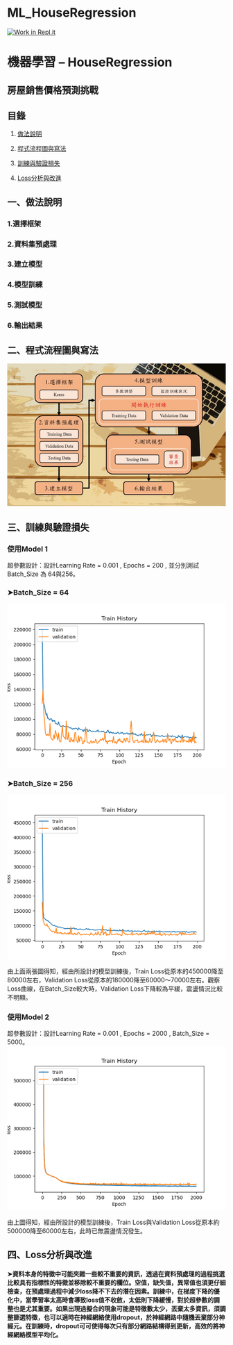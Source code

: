 # ML_HouseRegression
[![Work in Repl.it](https://classroom.github.com/assets/work-in-replit-14baed9a392b3a25080506f3b7b6d57f295ec2978f6f33ec97e36a161684cbe9.svg)](https://classroom.github.com/online_ide?assignment_repo_id=3634384&assignment_repo_type=AssignmentRepo)

#   機器學習 – HouseRegression
##  房屋銷售價格預測挑戰

##  目錄
1.  [做法說明](#做法說明)

2.  [程式流程圖與寫法](#程式流程圖與寫法)

3.  [訓練與驗證損失](#訓練與驗證損失)

4.  [Loss分析與改進](#Loss分析與改進)
##	一、做法說明
### 1.選擇框架
### 2.資料集預處理
### 3.建立模型
### 4.模型訓練
### 5.測試模型
### 6.輸出結果
##	二、程式流程圖與寫法
![機器學習模型訓練流程圖](https://github.com/t109318121/ML_HouseRegression/blob/main/FlowChart.jpg)
##	三、訓練與驗證損失
### 使用Model 1
超參數設計：設計Learning Rate = 0.001 , Epochs = 200 , 並分別測試Batch_Size 為 64與256。
### ➤Batch_Size = 64
![Batch_Size = 64](https://github.com/t109318121/ML_HouseRegression/blob/main/M1_loss_64.png)
### ➤Batch_Size = 256
![Batch_Size = 256](https://github.com/t109318121/ML_HouseRegression/blob/main/M1_loss_256.png)

由上面兩張圖得知，經由所設計的模型訓練後，Train Loss從原本的450000降至80000左右，Validation Loss從原本的180000降至60000～70000左右。觀察Loss曲線，在Batch_Size較大時，Validation Loss下降較為平緩，震盪情況比較不明顯。
### 使用Model 2
超參數設計：設計Learning Rate = 0.001 , Epochs = 2000 , Batch_Size = 5000。
![Batch_Size = 5000](https://github.com/t109318121/ML_HouseRegression/blob/main/M2_loss_5000.png)

由上圖得知，經由所設計的模型訓練後，Train Loss與Validation Loss從原本約500000降至60000左右，此時已無震盪情況發生。

##   四、Loss分析與改進
####    ➤資料本身的特徵中可能夾雜一些較不重要的資訊，透過在資料預處理的過程挑選比較具有指標性的特徵並移除較不重要的欄位。空值，缺失值，異常值也須更仔細檢查，在預處理過程中減少loss降不下去的潛在因素。訓練中，在梯度下降的優化中，當學習率太高時會導致loss值不收斂，太低則下降緩慢，對於超參數的調整也是尤其重要。如果出現過擬合的現象可能是特徵數太少，丟棄太多資訊，須調整篩選特徵，也可以適時在神經網絡使用dropout，於神經網路中隨機丟棄部分神經元。在訓練時，dropout可可使得每次只有部分網路結構得到更新，高效的將神經網絡模型平均化。




